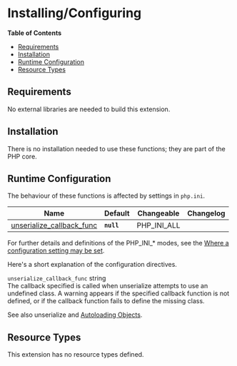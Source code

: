 Installing/Configuring
======================

**Table of Contents**

-   [Requirements](/var/setup.html#Requirements)
-   [Installation](/var/setup.html#Installation)
-   [Runtime Configuration](/var/setup.html#Runtime%20Configuration)
-   [Resource Types](/var/setup.html#Resource%20Types)

Requirements
------------

No external libraries are needed to build this extension.

Installation
------------

There is no installation needed to use these functions; they are part of
the PHP core.

Runtime Configuration
---------------------

The behaviour of these functions is affected by settings in `php.ini`.

| Name                                                                  | Default    | Changeable    | Changelog |
|-----------------------------------------------------------------------|------------|---------------|-----------|
| <a href="/var/setup.html#" class="link">unserialize_callback_func</a> | **`null`** | PHP\_INI\_ALL |           |

For further details and definitions of the PHP\_INI\_\* modes, see the
<a href="/configuration/changes/modes.html" class="xref">Where a configuration setting may be set</a>.

Here's a short explanation of the configuration directives.

`unserialize_callback_func` <span class="type">string</span>  
The callback specified is called when <span
class="function">unserialize</span> attempts to use an undefined class.
A warning appears if the specified callback function is not defined, or
if the callback function fails to define the missing class.

See also <span class="function">unserialize</span> and
<a href="/language/oop5/autoload.html" class="link">Autoloading Objects</a>.

Resource Types
--------------

This extension has no resource types defined.
